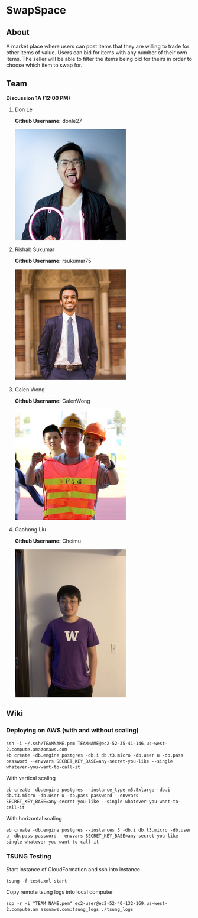 # SwapSpace

## About

A market place where users can post items that they are willing to trade for other items of value. Users can bid for items with any number of their own items. The seller will be able to filter the items being bid for theirs in order to choose which item to swap for.

## Team 

**Discussion 1A (12:00 PM)**

1. Don Le 

    **Github Username:** donle27

    <img src="Images/Don.jpg" width="300px"/>

2. Rishab Sukumar

    **Github Username:** rsukumar75

    <img src="Images/Rishab.jpg" width="300px"/>

3. Galen Wong

    **Github Username:** GalenWong

    <img src="Images/Galen.jpg" width="300px">

4. Gaohong Liu

    **Github Username:** Cheimu
    
    <img src="Images/Gaohong.jpeg" width="300px">
    
## Wiki

### Deploying on AWS (with and without scaling)

```
ssh -i ~/.ssh/TEAMNAME.pem TEAMNAME@ec2-52-35-41-146.us-west-2.compute.amazonaws.com
eb create -db.engine postgres -db.i db.t3.micro -db.user u -db.pass password --envvars SECRET_KEY_BASE=any-secret-you-like --single whatever-you-want-to-call-it
```

With vertical scaling
```
eb create -db.engine postgres --instance_type m5.8xlarge -db.i db.t3.micro -db.user u -db.pass password --envvars SECRET_KEY_BASE=any-secret-you-like --single whatever-you-want-to-call-it
```
With horizontal scaling
```
eb create -db.engine postgres --instances 3 -db.i db.t3.micro -db.user u -db.pass password --envvars SECRET_KEY_BASE=any-secret-you-like --single whatever-you-want-to-call-it
```
### TSUNG Testing
Start instance of CloudFormation and ssh into instance
```
tsung -f test.xml start
```
Copy remote tsung logs into local computer
```
scp -r -i "TEAM_NAME.pem" ec2-user@ec2-52-40-132-169.us-west-2.compute.am azonaws.com:tsung_logs ./tsung_logs
```
